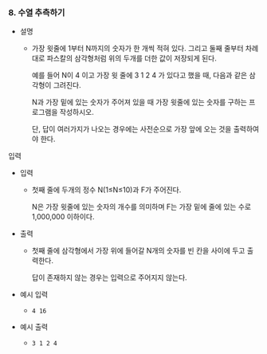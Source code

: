 ### 8. 수열 추측하기

- 설명
   - 가장 윗줄에 1부터 N까지의 숫자가 한 개씩 적혀 있다. 그리고 둘째 줄부터 차례대로 파스칼의 삼각형처럼 위의 두개를 더한 값이 저장되게 된다.

     예를 들어 N이 4 이고 가장 윗 줄에 3 1 2 4 가 있다고 했을 때, 다음과 같은 삼각형이 그려진다.

     N과 가장 밑에 있는 숫자가 주어져 있을 때 가장 윗줄에 있는 숫자를 구하는 프로그램을 작성하시오.
    
     단, 답이 여러가지가 나오는 경우에는 사전순으로 가장 앞에 오는 것을 출력하여야 한다.
    
입력

- 입력
    - 첫째 줄에 두개의 정수 N(1≤N≤10)과 F가 주어진다.

      N은 가장 윗줄에 있는 숫자의 개수를 의미하며 F는 가장 밑에 줄에 있는 수로 1,000,000 이하이다.


- 출력
    - 첫째 줄에 삼각형에서 가장 위에 들어갈 N개의 숫자를 빈 칸을 사이에 두고 출력한다.

      답이 존재하지 않는 경우는 입력으로 주어지지 않는다.
    

- 예시 입력
    - ```
      4 16
      ```
    
- 예시 출력
    - ```
      3 1 2 4
      ```